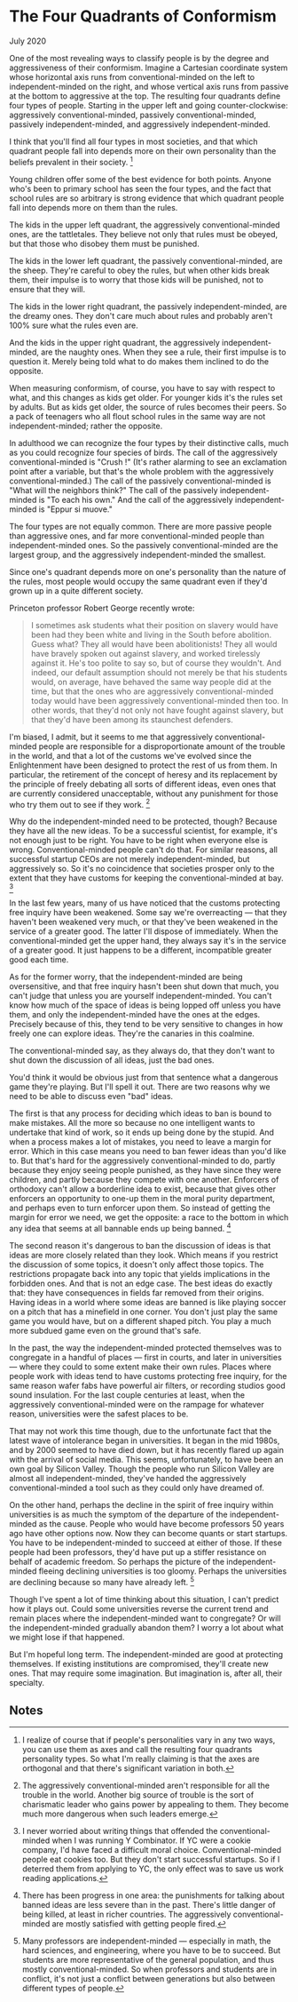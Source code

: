 # The Four Quadrants of Conformism

July 2020

One of the most revealing ways to classify people is by the degree and aggressiveness of their conformism. Imagine a Cartesian coordinate system whose horizontal axis runs from conventional-minded on the left to independent-minded on the right, and whose vertical axis runs from passive at the bottom to aggressive at the top. The resulting four quadrants define four types of people. Starting in the upper left and going counter-clockwise: aggressively conventional-minded, passively conventional-minded, passively independent-minded, and aggressively independent-minded.

I think that you'll find all four types in most societies, and that which quadrant people fall into depends more on their own personality than the beliefs prevalent in their society. [^1]

Young children offer some of the best evidence for both points. Anyone who's been to primary school has seen the four types, and the fact that school rules are so arbitrary is strong evidence that which quadrant people fall into depends more on them than the rules.

The kids in the upper left quadrant, the aggressively conventional-minded ones, are the tattletales. They believe not only that rules must be obeyed, but that those who disobey them must be punished.

The kids in the lower left quadrant, the passively conventional-minded, are the sheep. They're careful to obey the rules, but when other kids break them, their impulse is to worry that those kids will be punished, not to ensure that they will.

The kids in the lower right quadrant, the passively independent-minded, are the dreamy ones. They don't care much about rules and probably aren't 100% sure what the rules even are.

And the kids in the upper right quadrant, the aggressively independent-minded, are the naughty ones. When they see a rule, their first impulse is to question it. Merely being told what to do makes them inclined to do the opposite.

When measuring conformism, of course, you have to say with respect to what, and this changes as kids get older. For younger kids it's the rules set by adults. But as kids get older, the source of rules becomes their peers. So a pack of teenagers who all flout school rules in the same way are not independent-minded; rather the opposite.

In adulthood we can recognize the four types by their distinctive calls, much as you could recognize four species of birds. The call of the aggressively conventional-minded is "Crush <outgroup>!" (It's rather alarming to see an exclamation point after a variable, but that's the whole problem with the aggressively conventional-minded.) The call of the passively conventional-minded is "What will the neighbors think?" The call of the passively independent-minded is "To each his own." And the call of the aggressively independent-minded is "Eppur si muove."

The four types are not equally common. There are more passive people than aggressive ones, and far more conventional-minded people than independent-minded ones. So the passively conventional-minded are the largest group, and the aggressively independent-minded the smallest.

Since one's quadrant depends more on one's personality than the nature of the rules, most people would occupy the same quadrant even if they'd grown up in a quite different society.

Princeton professor Robert George recently wrote:
> I sometimes ask students what their position on slavery would have been had they been white and living in the South before abolition. Guess what? They all would have been abolitionists! They all would have bravely spoken out against slavery, and worked tirelessly against it.
He's too polite to say so, but of course they wouldn't. And indeed, our default assumption should not merely be that his students would, on average, have behaved the same way people did at the time, but that the ones who are aggressively conventional-minded today would have been aggressively conventional-minded then too. In other words, that they'd not only not have fought against slavery, but that they'd have been among its staunchest defenders.

I'm biased, I admit, but it seems to me that aggressively conventional-minded people are responsible for a disproportionate amount of the trouble in the world, and that a lot of the customs we've evolved since the Enlightenment have been designed to protect the rest of us from them. In particular, the retirement of the concept of heresy and its replacement by the principle of freely debating all sorts of different ideas, even ones that are currently considered unacceptable, without any punishment for those who try them out to see if they work. [^2]

Why do the independent-minded need to be protected, though? Because they have all the new ideas. To be a successful scientist, for example, it's not enough just to be right. You have to be right when everyone else is wrong. Conventional-minded people can't do that. For similar reasons, all successful startup CEOs are not merely independent-minded, but aggressively so. So it's no coincidence that societies prosper only to the extent that they have customs for keeping the conventional-minded at bay. [^3]

In the last few years, many of us have noticed that the customs protecting free inquiry have been weakened. Some say we're overreacting — that they haven't been weakened very much, or that they've been weakened in the service of a greater good. The latter I'll dispose of immediately. When the conventional-minded get the upper hand, they always say it's in the service of a greater good. It just happens to be a different, incompatible greater good each time.

As for the former worry, that the independent-minded are being oversensitive, and that free inquiry hasn't been shut down that much, you can't judge that unless you are yourself independent-minded. You can't know how much of the space of ideas is being lopped off unless you have them, and only the independent-minded have the ones at the edges. Precisely because of this, they tend to be very sensitive to changes in how freely one can explore ideas. They're the canaries in this coalmine.

The conventional-minded say, as they always do, that they don't want to shut down the discussion of all ideas, just the bad ones.

You'd think it would be obvious just from that sentence what a dangerous game they're playing. But I'll spell it out. There are two reasons why we need to be able to discuss even "bad" ideas.

The first is that any process for deciding which ideas to ban is bound to make mistakes. All the more so because no one intelligent wants to undertake that kind of work, so it ends up being done by the stupid. And when a process makes a lot of mistakes, you need to leave a margin for error. Which in this case means you need to ban fewer ideas than you'd like to. But that's hard for the aggressively conventional-minded to do, partly because they enjoy seeing people punished, as they have since they were children, and partly because they compete with one another. Enforcers of orthodoxy can't allow a borderline idea to exist, because that gives other enforcers an opportunity to one-up them in the moral purity department, and perhaps even to turn enforcer upon them. So instead of getting the margin for error we need, we get the opposite: a race to the bottom in which any idea that seems at all bannable ends up being banned. [^4]

The second reason it's dangerous to ban the discussion of ideas is that ideas are more closely related than they look. Which means if you restrict the discussion of some topics, it doesn't only affect those topics. The restrictions propagate back into any topic that yields implications in the forbidden ones. And that is not an edge case. The best ideas do exactly that: they have consequences in fields far removed from their origins. Having ideas in a world where some ideas are banned is like playing soccer on a pitch that has a minefield in one corner. You don't just play the same game you would have, but on a different shaped pitch. You play a much more subdued game even on the ground that's safe.

In the past, the way the independent-minded protected themselves was to congregate in a handful of places — first in courts, and later in universities — where they could to some extent make their own rules. Places where people work with ideas tend to have customs protecting free inquiry, for the same reason wafer fabs have powerful air filters, or recording studios good sound insulation. For the last couple centuries at least, when the aggressively conventional-minded were on the rampage for whatever reason, universities were the safest places to be.

That may not work this time though, due to the unfortunate fact that the latest wave of intolerance began in universities. It began in the mid 1980s, and by 2000 seemed to have died down, but it has recently flared up again with the arrival of social media. This seems, unfortunately, to have been an own goal by Silicon Valley. Though the people who run Silicon Valley are almost all independent-minded, they've handed the aggressively conventional-minded a tool such as they could only have dreamed of.

On the other hand, perhaps the decline in the spirit of free inquiry within universities is as much the symptom of the departure of the independent-minded as the cause. People who would have become professors 50 years ago have other options now. Now they can become quants or start startups. You have to be independent-minded to succeed at either of those. If these people had been professors, they'd have put up a stiffer resistance on behalf of academic freedom. So perhaps the picture of the independent-minded fleeing declining universities is too gloomy. Perhaps the universities are declining because so many have already left. [^5]

Though I've spent a lot of time thinking about this situation, I can't predict how it plays out. Could some universities reverse the current trend and remain places where the independent-minded want to congregate? Or will the independent-minded gradually abandon them? I worry a lot about what we might lose if that happened.

But I'm hopeful long term. The independent-minded are good at protecting themselves. If existing institutions are compromised, they'll create new ones. That may require some imagination. But imagination is, after all, their specialty.

## Notes

[^1]: I realize of course that if people's personalities vary in any two ways, you can use them as axes and call the resulting four quadrants personality types. So what I'm really claiming is that the axes are orthogonal and that there's significant variation in both.

[^2]: The aggressively conventional-minded aren't responsible for all the trouble in the world. Another big source of trouble is the sort of charismatic leader who gains power by appealing to them. They become much more dangerous when such leaders emerge.

[^3]: I never worried about writing things that offended the conventional-minded when I was running Y Combinator. If YC were a cookie company, I'd have faced a difficult moral choice. Conventional-minded people eat cookies too. But they don't start successful startups. So if I deterred them from applying to YC, the only effect was to save us work reading applications.

[^4]: There has been progress in one area: the punishments for talking about banned ideas are less severe than in the past. There's little danger of being killed, at least in richer countries. The aggressively conventional-minded are mostly satisfied with getting people fired.

[^5]: Many professors are independent-minded — especially in math, the hard sciences, and engineering, where you have to be to succeed. But students are more representative of the general population, and thus mostly conventional-minded. So when professors and students are in conflict, it's not just a conflict between generations but also between different types of people.
